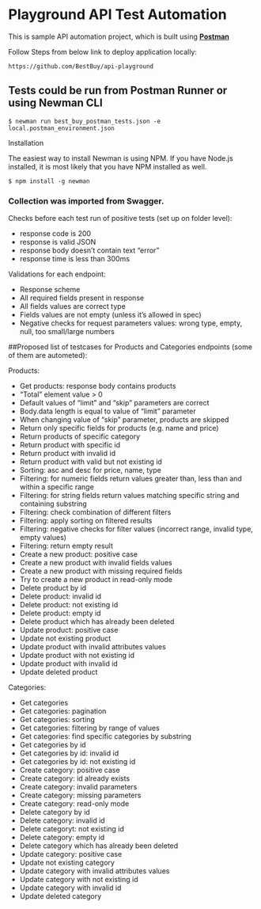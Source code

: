 # Playground API Test Automation

This is sample API automation project, which is built using  __[Postman](https://www.getpostman.com/)__


Follow Steps from below link to deploy application locally:

```
https://github.com/BestBuy/api-playground
```
## Tests could be run from Postman Runner or using Newman CLI

```
$ newman run best_buy_postman_tests.json -e local.postman_environment.json
```
Installation

The easiest way to install Newman is using NPM. If you have Node.js installed, it is most likely that you have NPM installed as well.

```
$ npm install -g newman
```

### Collection was imported from Swagger.

Checks before each test run of positive tests (set up on folder level):
* response code is 200
* response is valid JSON
* response body doesn’t contain text “error”
* response time is less than 300ms

Validations for each endpoint:
* Response scheme
* All required fields present in response
* All fields values are correct type
* Fields values are not empty (unless it’s allowed in spec)
* Negative checks for request parameters values: wrong type, empty, null, too small/large numbers

##Proposed list of testcases for Products and Categories endpoints (some of them are autometed):

Products:
* Get products: response body contains products
* “Total” element value > 0
* Default values of “limit” and “skip” parameters are correct
* Body.data length is equal to value of “limit” parameter
* When changing value of “skip” parameter, products are skipped
* Return only specific fields for products (e.g. name and price)
* Return products of specific category
* Return product with specific id
* Return product with invalid id
* Return product with valid but not existing id
* Sorting: asc and desc for price, name, type
* Filtering: for numeric fields return values greater than, less than and within a specific range
* Filtering: for string fields return values matching specific string and containing substring
* Filtering: check combination of different filters
* Filtering: apply sorting on filtered results
* Filtering: negative checks for filter values (incorrect range, invalid type, empty values)
* Filtering: return empty result
* Create a new product: positive case
* Create a new product with invalid fields values
* Create a new product with missing required fields
* Try to create a new product in read-only mode 
* Delete product by id
* Delete product: invalid id
* Delete product: not existing id
* Delete product: empty id
* Delete product which has already been deleted
* Update product: positive case
* Update not existing product
* Update product with invalid attributes values
* Update product with not existing id
* Update product with invalid id
* Update deleted product

Categories:
* Get categories
* Get categories: pagination
* Get categories: sorting
* Get categories: filtering by range of values
* Get categories: find specific categories by substring
* Get categories by id
* Get categories by id: invalid id
* Get categories by id: not existing id
* Create category: positive case
* Create category: id already exists
* Create category: invalid parameters
* Create category: missing parameters
* Create category: read-only mode
* Delete category by id
* Delete category: invalid id
* Delete categoryt: not existing id
* Delete category: empty id
* Delete category which has already been deleted
* Update category: positive case
* Update not existing category
* Update category with invalid attributes values
* Update category with not existing id
* Update category with invalid id
* Update deleted category

